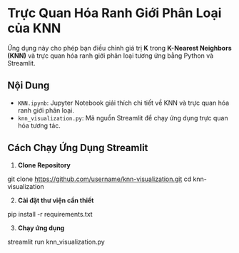# Trực Quan Hóa Ranh Giới Phân Loại của KNN

Ứng dụng này cho phép bạn điều chỉnh giá trị **K** trong **K-Nearest Neighbors (KNN)** và trực quan hóa ranh giới phân loại tương ứng bằng Python và Streamlit.

## Nội Dung

- `KNN.ipynb`: Jupyter Notebook giải thích chi tiết về KNN và trực quan hóa ranh giới phân loại.
- `knn_visualization.py`: Mã nguồn Streamlit để chạy ứng dụng trực quan hóa tương tác.

## Cách Chạy Ứng Dụng Streamlit

1. **Clone Repository**

git clone https://github.com/username/knn-visualization.git
cd knn-visualization

2. **Cài đặt thư viện cần thiết**

pip install -r requirements.txt

3. **Chạy ứng dụng**

streamlit run knn_visualization.py
